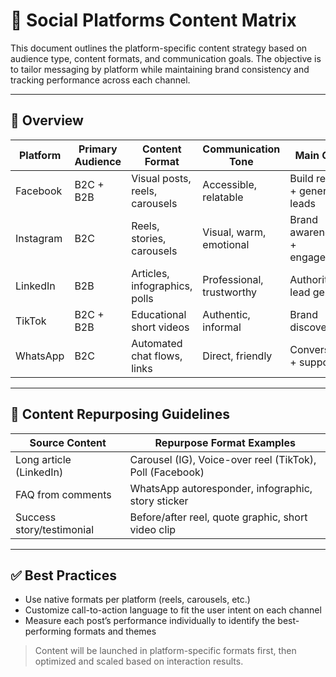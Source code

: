 # 📱 Social Platforms Content Matrix

This document outlines the platform-specific content strategy based on audience type, content formats, and communication goals. The objective is to tailor messaging by platform while maintaining brand consistency and tracking performance across each channel.

---

## 🎯 Overview

| Platform   | Primary Audience | Content Format           | Communication Tone     | Main Goal               |
|------------|------------------|--------------------------|-------------------------|--------------------------|
| Facebook   | B2C + B2B        | Visual posts, reels, carousels | Accessible, relatable | Build reach + generate leads |
| Instagram  | B2C              | Reels, stories, carousels | Visual, warm, emotional| Brand awareness + engagement |
| LinkedIn   | B2B              | Articles, infographics, polls | Professional, trustworthy | Authority + lead gen |
| TikTok     | B2C + B2B        | Educational short videos  | Authentic, informal     | Brand discovery          |
| WhatsApp   | B2C              | Automated chat flows, links | Direct, friendly        | Conversion + support     |

---

## 🔄 Content Repurposing Guidelines

| Source Content      | Repurpose Format Examples                                |
|---------------------|-----------------------------------------------------------|
| Long article (LinkedIn) | Carousel (IG), Voice-over reel (TikTok), Poll (Facebook) |
| FAQ from comments       | WhatsApp autoresponder, infographic, story sticker     |
| Success story/testimonial | Before/after reel, quote graphic, short video clip   |

---

## ✅ Best Practices

- Use native formats per platform (reels, carousels, etc.)
- Customize call-to-action language to fit the user intent on each channel
- Measure each post’s performance individually to identify the best-performing formats and themes

> Content will be launched in platform-specific formats first, then optimized and scaled based on interaction results.
